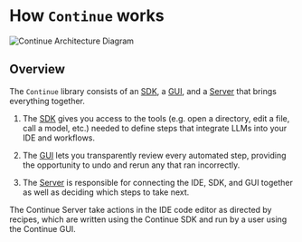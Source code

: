 # How `Continue` works

![Continue Architecture Diagram](/img/continue-architecture.png)

## Overview

The `Continue` library consists of an [SDK](./concepts/sdk.md), a [GUI](./concepts/gui.md), and a [Server](./concepts/server.md) that brings everything together.

1. The [SDK](./concepts/sdk.md) gives you access to the tools (e.g. open a directory, edit a file, call a model, etc.) needed to define steps that integrate LLMs into your IDE and workflows.

2. The [GUI](./concepts/gui.md) lets you transparently review every automated step, providing the opportunity to undo and rerun any that ran incorrectly.

3. The [Server](./concepts/server.md) is responsible for connecting the IDE, SDK, and GUI together as well as deciding which steps to take next.

The Continue Server take actions in the IDE code editor as directed by recipes, which are written using the Continue SDK and run by a user using the Continue GUI.